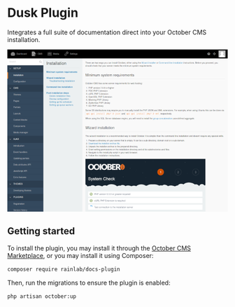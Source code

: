 # Dusk Plugin

Integrates a full suite of documentation direct into your October CMS installation.

![Screenshot](./.github/screenshot.png?raw=true)

## Getting started

To install the plugin, you may install it through the [October CMS Marketplace](https://octobercms.com/plugin/rainlab-docs), or you may install it using Composer:

```bash
composer require rainlab/docs-plugin
```

Then, run the migrations to ensure the plugin is enabled:

```bash
php artisan october:up
```

